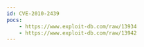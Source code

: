 ```yaml
---
id: CVE-2010-2439
pocs:
    - https://www.exploit-db.com/raw/13934
    - https://www.exploit-db.com/raw/13942
---
```

